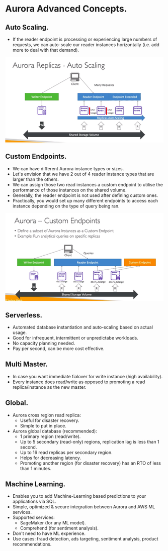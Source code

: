 # **Aurora Advanced Concepts.**

## **Auto Scaling.**

* If the reader endpoint is processing or experiencing large numbers of requests, we can auto-scale our reader instances horizontally (i.e. add more to deal with that demand).

<img src="./images/AuroraReadScaling.png">

## **Custom Endpoints.**

* We can have different Aurora instance types or sizes.
* Let's envision that we have 2 out of 4 reader instance types that are larger than the others.
* We can assign those two read instances a custom endpoint to utilise the performance of those instances on the shared volume.
* Generally, the reader endpoint is not used after defining custom ones.
* Practically, you would set up many different endpoints to access each instance depending on the type of query being ran.

<img src="./images/AuroraCustomEndpoint.png">

## **Serverless.**

* Automated database instantiation and auto-scaling based on actual usage.
* Good for infrequent, intermittent or unpredictabe workloads.
* No capacity planning needed.
* Pay per second, can be more cost effective.

## **Multi Master.**

* In case you want immediate fialover for write instance (high availability).
* Every instance does read/write as opposed to promoting a read replica/instance as the new master.

## **Global.**

* Aurora cross region read replica:
    * Useful for disaster recovery.
    * Simple to put in place.
* Aurora global database (recommended):
    * 1 primary region (read/write).
    * Up to 5 secondary (read-only) regions, replication lag is less than 1 second.
    * Up to 16 read replicas per secondary region.
    * Helps for decreasing latency.
    * Promoting another region (for disaster recovery) has an RTO of less than 1 minutes.

## **Machine Learning.**

* Enables you to add Machine-Learning based predictions to your applications via SQL.
* Simple, optimized & secure integration between Aurora and AWS ML services.
* Supported services:
    * SageMaker (for any ML model).
    * Comprehend (for sentiment analysis).
* Don't need to have ML experience.
* Use cases: fraud detection, ads targeting, sentiment analysis, product recommendations.